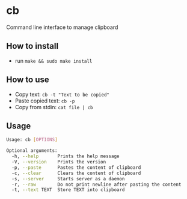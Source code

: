 # cb

Command line interface to manage clipboard

## How to install

- run `make && sudo make install`

## How to use

- Copy text: `cb -t "Text to be copied"`
- Paste copied text: `cb -p`
- Copy from stdin: `cat file | cb`

## Usage

```sh
Usage: cb [OPTIONS]

Optional arguments:
  -h, --help       Prints the help message
  -V, --version    Prints the version
  -p, --paste      Pastes the content of clipboard
  -c, --clear      Clears the content of clipboard
  -s, --server     Starts server as a daemon
  -r, --raw        Do not print newline after pasting the content
  -t, --text TEXT  Store TEXT into clipboard
```